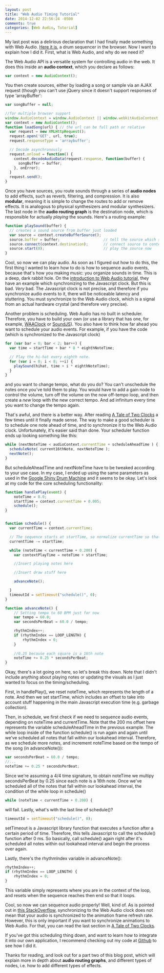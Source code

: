 ```yaml
---
layout: post
title: "Web Audio Timing Tutorial"
date: 2014-12-02 22:56:24 -0500
comments: true
categories: [Web Audio, Tutorial]
---
```


My last post was a delirious declaration that I had finally made something with Web Audio. [Here it is](http://web-audio-sequencer.herokuapp.com/), a drum sequencer in the browser. Now I want to explain how I did it. First, what is Web Audio, and why do we need it?

The Web Audio API is a versatile system for controlling audio in the web. It does this inside an **audio context**, which you declare as follows:

```javascript
var context = new AudioContext();
```

You then create sources, either by loading a song or sample via an AJAX request (though you can't use jQuery since it doesn't support responses of type 'arrayBuffer':

```javascript
var songBuffer = null;

//for multiple browser support
window.AudioContext = window.AudioContext || window.webkitAudioContext;
var context = new AudioContext();
function loadSong(url) { // the url can be full path or relative
  var request = new XMLHttpRequest();
  request.open('GET', url, true);
  request.responseType = 'arraybuffer';

  // Decode asynchronously
  request.onload = function() {
    context.decodeAudioData(request.response, function(buffer) {
      songBuffer = buffer;
    }, onError);
  }
  request.send();
}
```

Once you have sources, you route sounds through a series of **audio nodes** to add effects, such as reverb, filtering, and compression. It is also **modular**, meaning it is simple to change the routes to add or remove effects. It is analogous to physical synthesizers and modular synthesizers. The last node in the **audio routing graph** is the destination node, which is responsible for actually _playing_ the sounds. Here's a routing example:

```javascript
function playSound(buffer) {
  // creates a sound source from buffer just loaded
  var source = context.createBufferSource(); 
  source.buffer = buffer;                    // tell the source which sound to play
  source.connect(context.destination);       // connect source to context's destination (the speakers)
  source.start(0);                           // play the source now
}
```

Cool, so now we can play audio. As soon as I figured out how to do this, the first thing I wanted to learn how to do is how to sequence audio events, because that's how you making music: you organize sounds in time. This is a deep, dark rabbit hole. On the [introduction to Web Audio tutorial](http://www.html5rocks.com/en/tutorials/webaudio/intro/), they have an example which synchronizing to the Javascript clock. But this is bad. _Very_ bad. The Javascript clock is not precise, and therefore if you synchronize audio events to it, there will be noticeable latency and stuttering. You must synchronize to the Web Audio clock, which is a signal from an actual hardware crystal (and therefore very precise). 

Another problem is scheduling. Web Audio has no built in scheduler. Therefore, you have to build your own (or use a library that has one, for example, [WAAClock](https://www.npmjs.org/package/waaclock) or [SoundJS](https://github.com/CreateJS/SoundJS)). You also have to think how far ahead you want to schedule your audio events. For example, if you have the code (which is synchronized to the Javascript clock)

```javascript
for (var bar = 0; bar < 2; bar++) {
  var time = startTime + bar * 8 * eighthNoteTime;

  // Play the hi-hat every eighth note.
  for (var i = 0; i < 8; ++i) {
    playSound(hihat, time + i * eighthNoteTime);
  }
}
```

and you want to change tempo, what do you do? You can't unschedule the notes once you've told them to play. You would have to add a gain node to control the volume, turn off the volume on the now off-tempo loop, and then create a _new_ loop with the new correct tempo. And ad infinitum every time you want to change the tempo again.

That's awful, and there is a better way. After reading [A Tale of Two Clocks](http://www.html5rocks.com/en/tutorials/audio/scheduling/) a few times until it finally made sense. The way to make a good scheduler is to schedule one note ahead of time, and to synchronize it to the Web Audio clock. Unfortunately, it's easier said than done. Your scheduler function ends up looking something like this:

```javascript
while (nextNoteTime < audioContext.currentTime + scheduleAheadTime ) {
  scheduleNote( current16thNote, nextNoteTime );
  nextNote();
}
```

But scheduleAheadTime and nextNoteTime have to be tweaked according to your use case. In my case, I ended up using the same parameters as used in the [Google Shiny Drum Machine](http://chromium.googlecode.com/svn/trunk/samples/audio/shiny-drum-machine.html) and it seems to be okay. Let's look at my code for the core scheduling functionality:

```javascript
function handlePlay(event) {
    noteTime = 0.0;
    startTime = context.currentTime + 0.005;
    schedule();
}


function schedule() {
  var currentTime = context.currentTime;

  // The sequence starts at startTime, so normalize currentTime so that it's 0 at the start of the sequence.
  currentTime -= startTime;

  while (noteTime < currentTime + 0.200) {
    var contextPlayTime = noteTime + startTime;

    //Insert playing notes here

    //Insert draw stuff here

    advanceNote();

  }
  timeoutId = setTimeout("schedule()", 0);
}

function advanceNote() {
    // Setting tempo to 60 BPM just for now
    var tempo = 60.0;
    var secondsPerBeat = 60.0 / tempo;

    rhythmIndex++;
    if (rhythmIndex == LOOP_LENGTH) {
        rhythmIndex = 0;
    }
   
    //0.25 because each square is a 16th note
    noteTime += 0.25 * secondsPerBeat;
}
```

Okay, there's a lot going on here, so let's break this down. Note that I didn't include anything about playing notes or updating the visuals as I just wanted to focus on the timing/scheduling.  

First, in handlePlay(), we reset noteTime, which represents the length of a note. And then we set startTime, which includes an offset to take into account stuff happening in the main Javascript execution time (e.g. garbage collection). 

Then, in schedule, we first check if we need to sequence audio events, depending on noteTime and currentTime. Note that the 200 ms offset here represents the variable scheduleAheadTime in the previous example. The while loop inside of the function schedule() is run again and again until we've scheduled all notes that fall within our lookahead interval. Therefore, as we schedule more notes, and increment noteTime based on the tempo of the song (in advanceNote()):

```javascript
var secondsPerBeat = 60.0 / tempo;
//...
noteTime += 0.25 * secondsPerBeat;
```

Since we're assuming a 4/4 time signature, to obtain noteTime we multipy secondsPerBeat by 0.25 since each note is a 16th note. Once we've scheduled all of the notes that fall within our lookahead interval, the condition of the while loop in schedule() 

```javascript
while (noteTime < currentTime + 0.200) {
```

will fail. Lastly, what's with the last line of schedule()?

```javascript
timeoutId = setTimeout("schedule()", 0);
```

setTimeout is a Javascript library function that executes a function after a certain period of time. Therefore, this tells Javascript to call the schedule() function after 0 ms. So basically, call schedule() again right after it's scheduled all notes within out lookahead interval and begin the process over again. 

Lastly, there's the rhythmIndex variable in advanceNote():

```javascript
rhythmIndex++;
if (rhythmIndex == LOOP_LENGTH) {
    rhythmIndex = 0;
}
```

This variable simply represents where you are in the context of the loop, and resets when the sequence reaches then end so that it loops. 

Cool, so now we can sequence audio properly! Well, kind of. As is pointed out in [this StackOverflow](http://stackoverflow.com/questions/20598147/perfect-synchronization-with-web-audio-api), synchronizing to the Web Audio clock does not mean that your audio is synchronized to the animation frame refresh rate. However, this is only important if you want to synchronize animations to Web Audio. For that, you can read the last section in [A Tale of Two Clocks](http://www.html5rocks.com/en/tutorials/audio/scheduling/).

If you've got this scheduling thing down, and want to learn how to integrate it into our own application, I recommend checking out my code at [Github](https://github.com/catarak/web-audio-sequencer) to see how I did it.

Thanks for reading, and look out for a part two of this blog post, which will explain more in depth about **audio routing graphs**, and different types of nodes, i.e. how to add different types of effects. 









